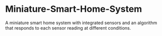 # Miniature-Smart-Home-System
A miniature smart home system with integrated sensors and an algorithm that responds to each sensor reading at different conditions.
